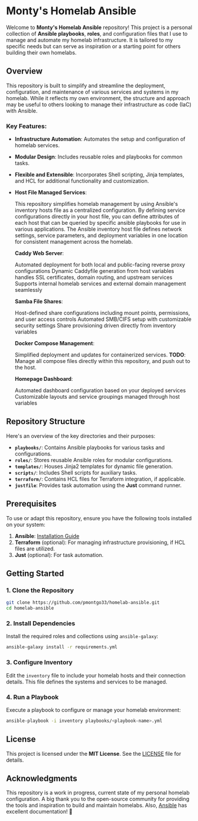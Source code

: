 # Monty's Homelab Ansible

Welcome to **Monty's Homelab Ansible** repository! This project is a personal collection of **Ansible playbooks**, **roles**, and configuration files that I use to manage and automate my homelab infrastructure. It is tailored to my specific needs but can serve as inspiration or a starting point for others building their own homelabs.

## Overview

This repository is built to simplify and streamline the deployment, configuration, and maintenance of various services and systems in my homelab. While it reflects my own environment, the structure and approach may be useful to others looking to manage their infrastructure as code (IaC) with Ansible.

### Key Features:

- **Infrastructure Automation**: Automates the setup and configuration of homelab services.
- **Modular Design**: Includes reusable roles and playbooks for common tasks.
- **Flexible and Extensible**: Incorporates Shell scripting, Jinja templates, and HCL for additional functionality and customization.

- **Host File Managed Services**:

    This repository simplifies homelab management by using Ansible's inventory hosts file as a centralized configuration. By defining service configurations directly in your host file, you can define attributes of each host that can be queried by specific ansible playbooks for use in various applications. The Ansible inventory host file defines network settings, service parameters, and deployment variables in one location for consistent management across the homelab.

    **Caddy Web Server**:

    Automated deployment for both local and public-facing reverse proxy configurations
    Dynamic Caddyfile generation from host variables handles SSL certificates, domain routing, and upstream services
    Supports internal homelab services and external domain management seamlessly

    **Samba File Shares**:

    Host-defined share configurations including mount points, permissions, and user access controls
    Automated SMB/CIFS setup with customizable security settings
    Share provisioning driven directly from inventory variables

    **Docker Compose Management**:

    Simplified deployment and updates for containerized services.
    **TODO**: Manage all compose files directly within this repository, and push out to the host.

    **Homepage Dashboard**:

    Automated dashboard configuration based on your deployed services
    Customizable layouts and service groupings managed through host variables

## Repository Structure

Here's an overview of the key directories and their purposes:

- **`playbooks/`**: Contains Ansible playbooks for various tasks and configurations.
- **`roles/`**: Stores reusable Ansible roles for modular configurations.
- **`templates/`**: Houses Jinja2 templates for dynamic file generation.
- **`scripts/`**: Includes Shell scripts for auxiliary tasks.
- **`terraform/`**: Contains HCL files for Terraform integration, if applicable.
- **`justfile`**: Provides task automation using the **Just** command runner.

## Prerequisites

To use or adapt this repository, ensure you have the following tools installed on your system:

1. **Ansible**: [Installation Guide](https://docs.ansible.com/ansible/latest/installation_guide/index.html)
2. **Terraform** (optional): For managing infrastructure provisioning, if HCL files are utilized.
3. **Just** (optional): For task automation.

## Getting Started

### 1. Clone the Repository
```bash
git clone https://github.com/pmontgo33/homelab-ansible.git
cd homelab-ansible
```

### 2. Install Dependencies
Install the required roles and collections using `ansible-galaxy`:
```bash
ansible-galaxy install -r requirements.yml
```

### 3. Configure Inventory
Edit the `inventory` file to include your homelab hosts and their connection details. This file defines the systems and services to be managed.

### 4. Run a Playbook
Execute a playbook to configure or manage your homelab environment:
```bash
ansible-playbook -i inventory playbooks/<playbook-name>.yml
```

## License

This project is licensed under the **MIT License**. See the [LICENSE](LICENSE) file for details.

## Acknowledgments

This repository is a work in progress, current state of my personal homelab configuration. A big thank you to the open-source community for providing the tools and inspiration to build and maintain homelabs. Also, [Ansible](https://docs.ansible.com) has excellent documentation! 🙌
